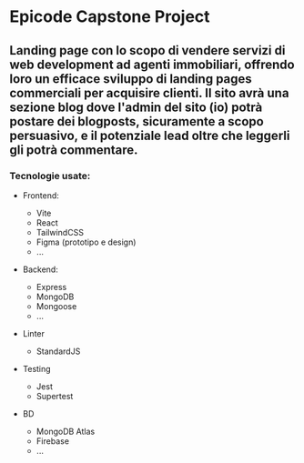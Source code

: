 # Epicode Capstone Project

## Landing page con lo scopo di vendere servizi di web development ad agenti immobiliari, offrendo loro un efficace sviluppo di landing pages commerciali per acquisire clienti. Il sito avrà una sezione blog dove l'admin del sito (io) potrà postare dei blogposts, sicuramente a scopo persuasivo, e il potenziale lead oltre che leggerli gli potrà commentare.

### Tecnologie usate:
- Frontend:
    - Vite
    - React
    - TailwindCSS
    - Figma (prototipo e design)
    - ...
- Backend: 
    - Express
    - MongoDB
    - Mongoose
    - ...

- Linter
    - StandardJS

- Testing
    - Jest
    - Supertest

- BD
    - MongoDB Atlas
    - Firebase
    - ...